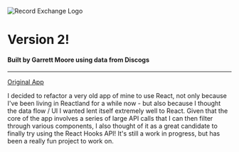 ![Record Exchange Logo](https://i.imgur.com/XXLBRAV.png)
# Version 2!
#### Built by Garrett Moore using data from Discogs

---

[Original App](https://recordexchange.herokuapp.com/)

I decided to refactor a very old app of mine to use React, not only because I've been living in Reactland for a while now - but also because I thought the data flow / UI I wanted lent itself extremely well to React. Given that the core of the app involves a series of large API calls that I can then filter through various components, I also thought of it as a great candidate to finally try using the React Hooks API! It's still a work in progress, but has been a really fun project to work on.